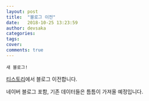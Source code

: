 ```yaml
---
layout: post
title:  "블로그 이전"
date:   2018-10-25 13:23:59
author: devsaka
categories: 
tags:	
cover:
comments: true
---
```


```
새 블로그!
```


[티스토리](http://devsaka.tistory.com/)에서 블로그 이전합니다.

네이버 블로그 포함, 기존 데이터들은 틈틈이 가져올 예정입니다.
